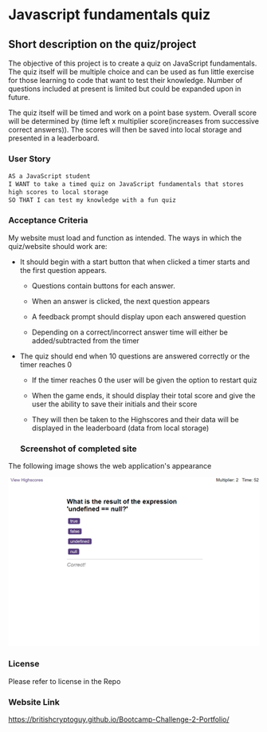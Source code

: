 # Javascript fundamentals quiz

## Short description on the quiz/project

The objective of this project is to create a quiz on JavaScript fundamentals. The quiz itself will be multiple choice and can be used as fun little exercise for those learning to code that want to test their knowledge. Number of questions included at present is limited but could be expanded upon in future.

The quiz itself will be timed and work on a point base system. Overall score will be determined by (time left x multiplier score(increases from successive correct answers)). The scores will then be saved into local storage and presented in a leaderboard.

### User Story

```
AS a JavaScript student
I WANT to take a timed quiz on JavaScript fundamentals that stores high scores to local storage
SO THAT I can test my knowledge with a fun quiz
```

### Acceptance Criteria

My website must load and function as intended. The ways in which the quiz/website should work are:

- It should begin with a start button that when clicked a timer starts and the first question appears.

  - Questions contain buttons for each answer.

  - When an answer is clicked, the next question appears

  - A feedback prompt should display upon each answered question

  - Depending on a correct/incorrect answer time will either be added/subtracted from the timer

- The quiz should end when 10 questions are answered correctly or the timer reaches 0

  - If the timer reaches 0 the user will be given the option to restart quiz

  - When the game ends, it should display their total score and give the user the ability to save their initials and their score

  - They will then be taken to the Highscores and their data will be displayed in the leaderboard (data from local storage)

  ### Screenshot of completed site

The following image shows the web application's appearance

![The screenshot displays the website which has a question and choices on display. Also in the image the timer and multiplier can be seen.](assets/images/quizWebsite.png)

### License

Please refer to license in the Repo

### Website Link

https://britishcryptoguy.github.io/Bootcamp-Challenge-2-Portfolio/
